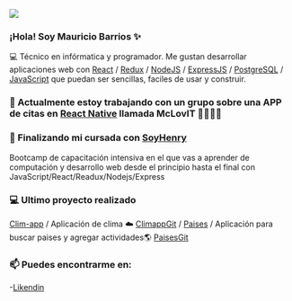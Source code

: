 
![](https://github.com/MauricioLeonel/mauricioleonel/blob/main/MauricioBarrios.gif)

### ¡Hola! Soy Mauricio Barrios ✨ 
💻 Técnico en infórmatica y programador. Me gustan desarrollar aplicaciones web con [React](https://es.reactjs.org/) / [Redux](https://redux.js.org/) / [NodeJS](https://nodejs.org/es/) / [ExpressJS](https://expressjs.com/es/) / [PostgreSQL](https://www.postgresql.org/) / [JavaScript](https://www.javascript.com/) que puedan ser sencillas, faciles de usar y construir.


### 🔭 Actualmente estoy trabajando con un grupo sobre una APP de citas en [React Native](https://reactnative.dev/) llamada McLovIT 💖💖💖💖


### 🌱 Finalizando mi cursada con [SoyHenry](https://www.soyhenry.com/)
Bootcamp de capacitación intensiva en el que vas a aprender de computación y desarrollo web desde el principio hasta el final con JavaScript/React/Readux/Nodejs/Express

### 💻 Ultimo proyecto realizado
[Clim-app](https://clim-app2.herokuapp.com/) / Aplicación de clima ☁️ [ClimappGit](https://github.com/MauricioLeonel/Clim-app) /
[Paises](https://www.linkedin.com/posts/mauricio-barrios-webfullstack_henry-react-redux-ugcPost-6849883651467952128-VlML) / Aplicación para buscar paises y agregar actividades🌎
[PaisesGit](https://github.com/MauricioLeonel/PI-Countries)
  

###  📫 Puedes encontrarme en:
-[Likendin](https://www.linkedin.com/in/mauricio-barrios-webfullstack/)

